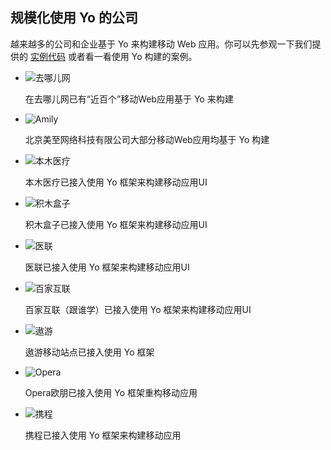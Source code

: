## 规模化使用 Yo 的公司

越来越多的公司和企业基于 Yo 来构建移动 Web 应用。你可以先参观一下我们提供的 [实例代码](../demo/index.html) 或者看一看使用 Yo 构建的案例。

* ![去哪儿网](http://source.qunarzz.com/common/hf/logo.png)

    在去哪儿网已有“近百个”移动Web应用基于 Yo 来构建

* ![Amily](http://www.doyoe.com/pimg/amily.png)

    北京美至网络科技有限公司大部分移动Web应用均基于 Yo 构建

* ![本木医疗](http://www.doyoe.com/pimg/benmu.png)

    本木医疗已接入使用 Yo 框架来构建移动应用UI

* ![积木盒子](http://www.doyoe.com/pimg/jimu.png)

    积木盒子已接入使用 Yo 框架来构建移动应用UI

* ![医联](http://www.doyoe.com/pimg/medlinker.png)

    医联已接入使用 Yo 框架来构建移动应用UI

* ![百家互联](http://www.doyoe.com/pimg/genshuixue.png)

    百家互联（跟谁学）已接入使用 Yo 框架来构建移动应用UI

* ![遨游](http://www.doyoe.com/pimg/aoyou.png)

    遨游移动站点已接入使用 Yo 框架

* ![Opera](http://www.doyoe.com/pimg/opera.png)

    Opera欧朋已接入使用 Yo 框架重构移动应用

* ![携程](http://www.doyoe.com/pimg/ctrip.png)

    携程已接入使用 Yo 框架来构建移动应用